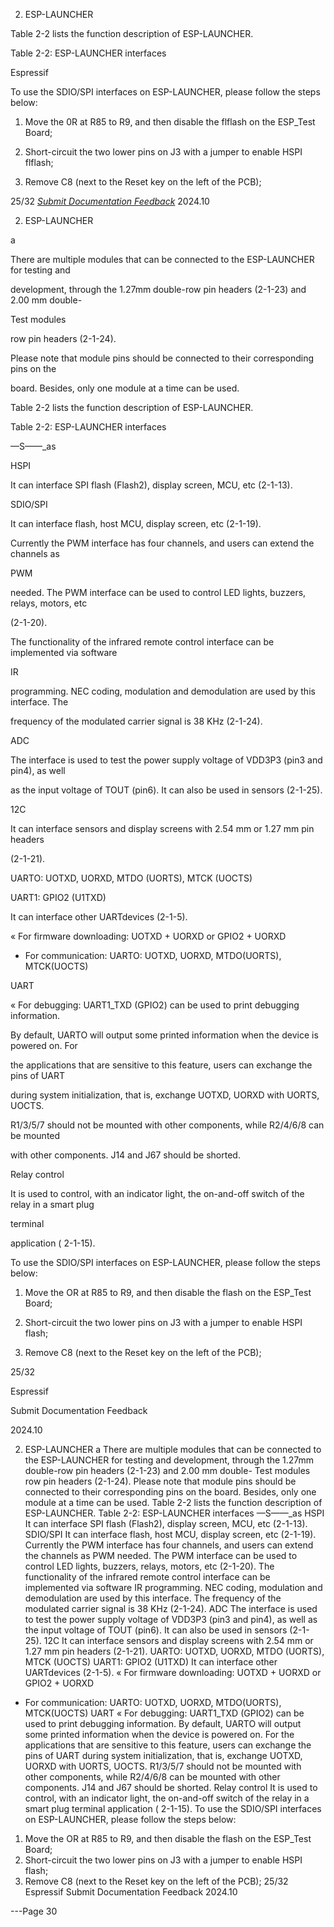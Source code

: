 2. ESP-LAUNCHER





Table 2-2 lists the function description of ESP-LAUNCHER.

Table 2-2: ESP-LAUNCHER interfaces









Espressif


To use the SDIO/SPI interfaces on ESP-LAUNCHER, please follow the steps below:

1. Move the 0R at R85 to R9, and then disable the flflash on the ESP_Test Board;

2. Short-circuit the two lower pins on J3 with a jumper to enable HSPI flflash;

3. Remove C8 (next to the Reset key on the left of the PCB);

25/32
*[Submit Documentation Feedback](https://www.espressif.com/en/company/documents/documentation_feedback?docId=2667&sections=&version=2.8)* 2024.10



2. ESP-LAUNCHER

a

There are multiple modules that can be connected to the ESP-LAUNCHER for testing and

development, through the 1.27mm double-row pin headers (2-1-23) and 2.00 mm double-

Test modules

row pin headers (2-1-24).

Please note that module pins should be connected to their corresponding pins on the

board. Besides, only one module at a time can be used.

Table 2-2 lists the function description of ESP-LAUNCHER.

Table 2-2: ESP-LAUNCHER interfaces

—S——_as

HSPI

It can interface SPI flash (Flash2), display screen, MCU, etc (2-1-13).

SDIO/SPI

It can interface flash, host MCU, display screen, etc (2-1-19).

Currently the PWM interface has four channels, and users can extend the channels as

PWM

needed. The PWM interface can be used to control LED lights, buzzers, relays, motors, etc

(2-1-20).

The functionality of the infrared remote control interface can be implemented via software

IR

programming. NEC coding, modulation and demodulation are used by this interface. The

frequency of the modulated carrier signal is 38 KHz (2-1-24).

ADC

The interface is used to test the power supply voltage of VDD3P3 (pin3 and pin4), as well

as the input voltage of TOUT (pin6). It can also be used in sensors (2-1-25).

12C

It can interface sensors and display screens with 2.54 mm or 1.27 mm pin headers

(2-1-21).

UARTO: UOTXD, UORXD, MTDO (UORTS), MTCK (UOCTS)

UART1: GPIO2 (U1TXD)

It can interface other UARTdevices (2-1-5).

« For firmware downloading: UOTXD + UORXD or GPIO2 + UORXD

* For communication: UARTO: UOTXD, UORXD, MTDO(UORTS), MTCK(UOCTS)

UART

« For debugging: UART1_TXD (GPIO2) can be used to print debugging information.

By default, UARTO will output some printed information when the device is powered on. For

the applications that are sensitive to this feature, users can exchange the pins of UART

during system initialization, that is, exchange UOTXD, UORXD with UORTS, UOCTS.

R1/3/5/7 should not be mounted with other components, while R2/4/6/8 can be mounted

with other components. J14 and J67 should be shorted.

Relay control

It is used to control, with an indicator light, the on-and-off switch of the relay in a smart plug

terminal

application ( 2-1-15).

To use the SDIO/SPI interfaces on ESP-LAUNCHER, please follow the steps below:

1. Move the OR at R85 to R9, and then disable the flash on the ESP_Test Board;

2. Short-circuit the two lower pins on J3 with a jumper to enable HSPI flash;

3. Remove C8 (next to the Reset key on the left of the PCB);

25/32

Espressif

Submit Documentation Feedback

2024.10

2. ESP-LAUNCHER
a
There are multiple modules that can be connected to the ESP-LAUNCHER for testing and
development, through the 1.27mm double-row pin headers (2-1-23) and 2.00 mm double-
Test modules row pin headers (2-1-24).
Please note that module pins should be connected to their corresponding pins on the
board. Besides, only one module at a time can be used.
Table 2-2 lists the function description of ESP-LAUNCHER.
Table 2-2: ESP-LAUNCHER interfaces
—S——_as
HSPI It can interface SPI flash (Flash2), display screen, MCU, etc (2-1-13).
SDIO/SPI It can interface flash, host MCU, display screen, etc (2-1-19).
Currently the PWM interface has four channels, and users can extend the channels as
PWM needed. The PWM interface can be used to control LED lights, buzzers, relays, motors, etc
(2-1-20).
The functionality of the infrared remote control interface can be implemented via software
IR programming. NEC coding, modulation and demodulation are used by this interface. The
frequency of the modulated carrier signal is 38 KHz (2-1-24).
ADC The interface is used to test the power supply voltage of VDD3P3 (pin3 and pin4), as well
as the input voltage of TOUT (pin6). It can also be used in sensors (2-1-25).
12C
It can interface sensors and display screens with 2.54 mm or 1.27 mm pin headers
(2-1-21).
UARTO: UOTXD, UORXD, MTDO (UORTS), MTCK (UOCTS)
UART1: GPIO2 (U1TXD)
It can interface other UARTdevices (2-1-5).
« For firmware downloading: UOTXD + UORXD or GPIO2 + UORXD
* For communication: UARTO: UOTXD, UORXD, MTDO(UORTS), MTCK(UOCTS)
UART « For debugging: UART1_TXD (GPIO2) can be used to print debugging information.
By default, UARTO will output some printed information when the device is powered on. For
the applications that are sensitive to this feature, users can exchange the pins of UART
during system initialization, that is, exchange UOTXD, UORXD with UORTS, UOCTS.
R1/3/5/7 should not be mounted with other components, while R2/4/6/8 can be mounted
with other components. J14 and J67 should be shorted.
Relay control It is used to control, with an indicator light, the on-and-off switch of the relay in a smart plug
terminal application ( 2-1-15).
To use the SDIO/SPI interfaces on ESP-LAUNCHER, please follow the steps below:
1. Move the OR at R85 to R9, and then disable the flash on the ESP_Test Board;
2. Short-circuit the two lower pins on J3 with a jumper to enable HSPI flash;
3. Remove C8 (next to the Reset key on the left of the PCB);
25/32
Espressif Submit Documentation Feedback 2024.10


---Page 30 

